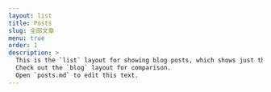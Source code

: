 ```yaml
---
layout: list
title: Posts
slug: 全部文章
menu: true
order: 1
description: >
  This is the `list` layout for showing blog posts, which shows just the title and groups them by year of publication.
  Check out the `blog` layout for comparison.
  Open `posts.md` to edit this text.
---
```

